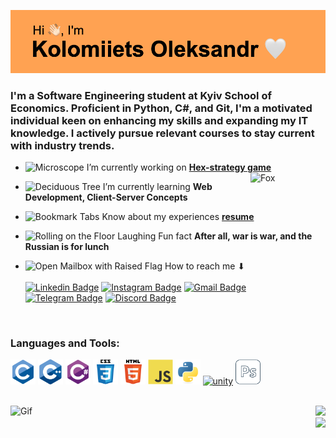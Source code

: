 <p align="center">
  <img src="header.png" alt="Header"">
</p>

<h3>I'm a Software Engineering student at Kyiv School of Economics. Proficient in Python, C#, and Git, I'm a motivated individual keen on enhancing my skills and expanding my IT knowledge. I actively pursue relevant courses to stay current with industry trends.</h2>

- <img src="https://raw.githubusercontent.com/Tarikul-Islam-Anik/Animated-Fluent-Emojis/master/Emojis/Objects/Microscope.png" alt="Microscope" width="18" height="18" /> I’m currently working on [**Hex-strategy game**](https://github.com/KolomiietsOleksandr/NoneName-Hex-Game) <img align="right" src="https://raw.githubusercontent.com/Tarikul-Islam-Anik/Animated-Fluent-Emojis/master/Emojis/Animals/Fox.png" alt="Fox" width="25%" />

- <img src="https://raw.githubusercontent.com/Tarikul-Islam-Anik/Animated-Fluent-Emojis/master/Emojis/Animals/Deciduous%20Tree.png" alt="Deciduous Tree" width="18" height="18" /> I’m currently learning **Web Development, Client-Server Concepts**

- <img src="https://raw.githubusercontent.com/Tarikul-Islam-Anik/Animated-Fluent-Emojis/master/Emojis/Objects/Bookmark%20Tabs.png" alt="Bookmark Tabs" width="18" height="18" /> Know about my experiences [**resume**](https://media.licdn.com/dms/document/media/D4D2DAQGXlnlMQXqQbg/profile-treasury-document-pdf-analyzed/0/1699286799374?e=1706745600&v=beta&t=yqio4j8uQI0JUUKT2eyNe7eTJeaZ1dDUguMuZ5mwkMo)

- <img src="https://raw.githubusercontent.com/Tarikul-Islam-Anik/Animated-Fluent-Emojis/master/Emojis/Smilies/Rolling%20on%20the%20Floor%20Laughing.png" alt="Rolling on the Floor Laughing" width="18" height="18" /> Fun fact **After all, war is war, and the Russian is for lunch**

- <img src="https://raw.githubusercontent.com/Tarikul-Islam-Anik/Animated-Fluent-Emojis/master/Emojis/Objects/Open%20Mailbox%20with%20Raised%20Flag.png" alt="Open Mailbox with Raised Flag" width="18" height="18" /> How to reach me ⬇︎<br><br>
  [![Linkedin Badge](https://img.shields.io/badge/LinkedIn-%230A66C2?style=flat&logo=linkedin&logoColor=White&labelColor=%230A66C2)](linkedin.com/in/okolomiietskolomiiets)
  [![Instagram Badge](https://img.shields.io/badge/Instagram-%23E4405F?style=flat&logo=instagram&logoColor=white&labelColor=%23E4405F)](https://www.instagram.com/ss.kolomiiets/)
  [![Gmail Badge](https://img.shields.io/badge/gmail-%23EA4335?style=flat&logo=gmail&logoColor=white&labelColor=%23EA4335)](mailto:alexcrimson0818@gmail.com)
  [![Telegram Badge](https://img.shields.io/badge/telegram-%2326A5E4?style=flat&logo=telegram&logoColor=white&labelColor=%2326A5E4)](https://t.me/SanchiZZes18)
  [![Discord Badge](https://img.shields.io/badge/discord-%235865F2?style=flat&logo=discord&logoColor=white&labelColor=%235865F2)](https://discord.gg/bl4ck.ss)
<br>
<h3 align="left">Languages and Tools:</h3>
<p align="left"> <a href="https://www.cprogramming.com/" target="_blank" rel="noreferrer"> <img src="https://raw.githubusercontent.com/devicons/devicon/master/icons/c/c-original.svg" alt="c" width="40" height="40"/></a> <a href="https://www.w3schools.com/cpp/" target="_blank" rel="noreferrer"> <img src="https://raw.githubusercontent.com/devicons/devicon/master/icons/cplusplus/cplusplus-original.svg" alt="cplusplus" width="40" height="40"/></a> <a href="https://www.w3schools.com/cs/" target="_blank" rel="noreferrer"> <img src="https://raw.githubusercontent.com/devicons/devicon/master/icons/csharp/csharp-original.svg" alt="csharp" width="40" height="40"/></a> <a href="https://www.w3schools.com/css/" target="_blank" rel="noreferrer"> <img src="https://raw.githubusercontent.com/devicons/devicon/master/icons/css3/css3-original-wordmark.svg" alt="css3" width="40" height="40"/></a> <a href="https://www.w3.org/html/" target="_blank" rel="noreferrer"> <img src="https://raw.githubusercontent.com/devicons/devicon/master/icons/html5/html5-original-wordmark.svg" alt="html5" width="40" height="40"/></a> <a href="https://developer.mozilla.org/en-US/docs/Web/JavaScript" target="_blank" rel="noreferrer"> <img src="https://raw.githubusercontent.com/devicons/devicon/master/icons/javascript/javascript-original.svg" alt="javascript" width="40" height="40"/></a> <a href="https://www.python.org" target="_blank" rel="noreferrer"> <img src="https://raw.githubusercontent.com/devicons/devicon/master/icons/python/python-original.svg" alt="python" width="40" height="40"/></a> <a href="https://unity.com/" target="_blank" rel="noreferrer"> <img src="https://www.vectorlogo.zone/logos/unity3d/unity3d-icon.svg" alt="unity" width="40" height="40"/></a> <a href="https://www.photoshop.com/en" target="_blank" rel="noreferrer"> <img src="https://raw.githubusercontent.com/devicons/devicon/master/icons/photoshop/photoshop-line.svg" alt="photoshop" width="40" height="40"/></a> </p>
<br>

<div>
  <div>
    <img align="left" src="https://cdn.discordapp.com/attachments/856234593153056781/1198942661357355119/ezgif-1-3738fc4fe6.gif?ex=65c0bd5d&is=65ae485d&hm=2692aa312968e2364b84fb387fd2cc6a4f04ee58583d5b857f3df4480ef76da2&" alt="Gif" width="40%" />
  </div>
  <div align="right">
    <img src="https://github-readme-stats.vercel.app/api?username=kolomiietsoleksandr&show_icons=true&theme=transparent&rank_icon=github&ring_color=FFA23E&text_color=FFA23E&title_color=D16C00&icon_color=D16C00&hide_border=true" />
    <br>
    <img src="https://github-readme-stats.vercel.app/api/top-langs?username=kolomiietsoleksandr&layout=compact&langs_count=8&card_width=465&text_color=FFA23E&title_color=D16C00&icon_color=D16C00&hide_border=true&theme=transparent&" />
  </div>
  <br style="clear: both;">
</div>

